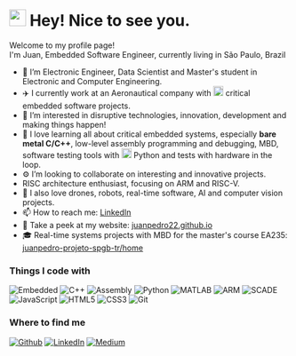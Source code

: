<h1><img src="https://emojis.slackmojis.com/emojis/images/1531849430/4246/blob-sunglasses.gif?1531849430" width="30"/> Hey! Nice to see you.</h1>


<p>Welcome to my profile page! </br> I'm Juan, Embedded Software Engineer, currently living in São Paulo, Brazil</b> </p>


<ul>
  <li>👋 I’m Electronic Engineer, Data Scientist and Master's student in Electronic and Computer Engineering.</li>
  <li>✈️ I currently work at an Aeronautical company with <img src="https://cdn-icons-png.flaticon.com/512/1055/1055644.png" width="18"/> critical embedded software projects.</li>
  <li>👀 I’m interested in disruptive technologies, innovation, development and making things happen!</li>
  <li>🚀 I love learning all about critical embedded systems, especially <strong>bare metal C/C++</strong>, low-level assembly programming and debugging, MBD, software testing tools with <img src="https://cdn-icons-png.flaticon.com/512/5968/5968350.png" width="18"/> Python and tests with hardware in the loop.</li>
  <li>⚙️ I’m looking to collaborate on interesting and innovative projects.</li>
  <li>RISC architecture enthusiast, focusing on ARM and RISC-V.</li>
  <li>🤖 I also love drones, robots, real-time software, AI and computer vision projects.</li>
  <li>📫 How to reach me: <a href="https://www.linkedin.com/in/juan-pedro-baena-cassal/" target="_blank">LinkedIn</a></li>
  <li>🤖 Take a peek at my website: <a href="https://juanpedro22.github.io/juanpedro/" target="_blank">juanpedro22.github.io</a></li>
  <li>🎓 Real-time systems projects with MBD for the master's course EA235:<a href="https://sites.google.com/view/juanpedro-projeto-spgb-tr/home" target="_blank"> juanpedro-projeto-spgb-tr/home</a></li>
</ul>

<h3>Things I code with</h3>
<p>
  <img alt="Embedded" src="https://img.shields.io/badge/Embedded-C_Programming-critical?style=flat-square&logo=c" />
  <img alt="C++" src="https://img.shields.io/badge/C++-00599C?style=flat-square&logo=c%2B%2B&logoColor=white" />
  <img alt="Assembly" src="https://img.shields.io/badge/Assembly-444444?style=flat-square&logo=gear&logoColor=white" />
  <img alt="Python" src="https://img.shields.io/badge/Python-3776AB?style=flat-square&logo=python&logoColor=white" />
  <img alt="MATLAB" src="https://img.shields.io/badge/MATLAB-0076A8?style=flat-square&logo=mathworks&logoColor=white" />
  <img alt="ARM" src="https://img.shields.io/badge/Architecture-ARM-blue?style=flat-square&logo=arm" />
  <img alt="SCADE" src="https://img.shields.io/badge/SCADE-003366?style=flat-square&logo=data:image/svg+xml;base64,PHN2ZyBmaWxsPSJ3aGl0ZSIgaGVpZ2h0PSIxMCIgd2lkdGg9IjEwIiB4bWxucz0iaHR0cDovL3d3dy53My5vcmcvMjAwMC9zdmciPjxjaXJjbGUgY3g9IjUiIGN5PSI1IiByPSI1IiBmaWxsPSIjMDAzNjY2Ii8+PC9zdmc+" />
  <img alt="JavaScript" src="https://img.shields.io/badge/JavaScript-F7DF1E?style=flat-square&logo=javascript&logoColor=black" />
  <img alt="HTML5" src="https://img.shields.io/badge/HTML5-E34F26?style=flat-square&logo=html5&logoColor=white" />
  <img alt="CSS3" src="https://img.shields.io/badge/CSS3-1572B6?style=flat-square&logo=css3&logoColor=white" />
  <img alt="Git" src="https://img.shields.io/badge/Git-F05032?style=flat-square&logo=git&logoColor=white" />
</p>

  
<h3>Where to find me</h3>
<p><a href="https://github.com/juanpedro22" target="_blank"><img alt="Github" src="https://img.shields.io/badge/GitHub-%2312100E.svg?&style=for-the-badge&logo=Github&logoColor=white" /></a> <a href="https://www.linkedin.com/in/juan-pedro-baena-cassal/" target="_blank"><img alt="LinkedIn" src="https://img.shields.io/badge/linkedin-%230077B5.svg?&style=for-the-badge&logo=linkedin&logoColor=white" /></a> <a href="https://medium.com/@juanpedro.bc22" target="_blank"><img alt="Medium" src="https://img.shields.io/badge/medium-%2312100E.svg?&style=for-the-badge&logo=medium&logoColor=white" /></a>
</p>

